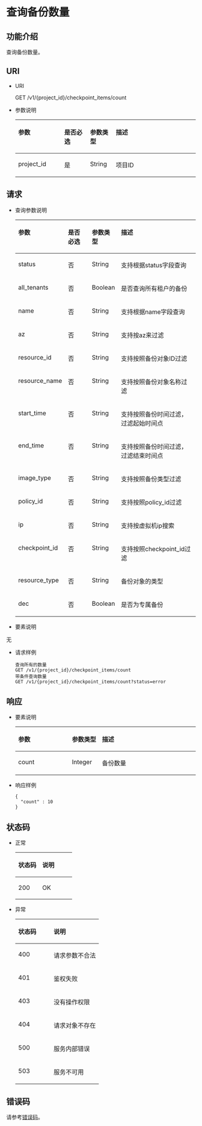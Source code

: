 # 查询备份数量<a name="ZH-CN_TOPIC_0059304233"></a>

## 功能介绍<a name="section18839399"></a>

查询备份数量。

## URI<a name="section35336865"></a>

-   URI

    GET /v1/\{project\_id\}/checkpoint\_items/count

-   参数说明

    <a name="table30414041"></a>
    <table><thead align="left"><tr id="row16726860"><th class="cellrowborder" valign="top" width="25.507449255074494%" id="mcps1.1.5.1.1"><p id="p45356064"><a name="p45356064"></a><a name="p45356064"></a>参数</p>
    </th>
    <th class="cellrowborder" valign="top" width="14.288571142885711%" id="mcps1.1.5.1.2"><p id="p49962569"><a name="p49962569"></a><a name="p49962569"></a>是否必选</p>
    </th>
    <th class="cellrowborder" valign="top" width="14.288571142885711%" id="mcps1.1.5.1.3"><p id="p20436323"><a name="p20436323"></a><a name="p20436323"></a>参数类型</p>
    </th>
    <th class="cellrowborder" valign="top" width="45.91540845915409%" id="mcps1.1.5.1.4"><p id="p44729494"><a name="p44729494"></a><a name="p44729494"></a>描述</p>
    </th>
    </tr>
    </thead>
    <tbody><tr id="row9761029"><td class="cellrowborder" valign="top" width="25.507449255074494%" headers="mcps1.1.5.1.1 "><p id="p52445905"><a name="p52445905"></a><a name="p52445905"></a>project_id</p>
    </td>
    <td class="cellrowborder" valign="top" width="14.288571142885711%" headers="mcps1.1.5.1.2 "><p id="p20259946"><a name="p20259946"></a><a name="p20259946"></a>是</p>
    </td>
    <td class="cellrowborder" valign="top" width="14.288571142885711%" headers="mcps1.1.5.1.3 "><p id="p30442935"><a name="p30442935"></a><a name="p30442935"></a>String</p>
    </td>
    <td class="cellrowborder" valign="top" width="45.91540845915409%" headers="mcps1.1.5.1.4 "><p id="p42705996"><a name="p42705996"></a><a name="p42705996"></a>项目ID</p>
    </td>
    </tr>
    </tbody>
    </table>


## 请求<a name="section49596331"></a>

-   查询参数说明

    <a name="table19269226"></a>
    <table><thead align="left"><tr id="row18926014"><th class="cellrowborder" valign="top" width="25.507449255074494%" id="mcps1.1.5.1.1"><p id="p8549123210525"><a name="p8549123210525"></a><a name="p8549123210525"></a>参数</p>
    </th>
    <th class="cellrowborder" valign="top" width="14.288571142885711%" id="mcps1.1.5.1.2"><p id="p1054913213528"><a name="p1054913213528"></a><a name="p1054913213528"></a>是否必选</p>
    </th>
    <th class="cellrowborder" valign="top" width="14.288571142885711%" id="mcps1.1.5.1.3"><p id="p9549163212527"><a name="p9549163212527"></a><a name="p9549163212527"></a>参数类型</p>
    </th>
    <th class="cellrowborder" valign="top" width="45.91540845915409%" id="mcps1.1.5.1.4"><p id="p25491432105218"><a name="p25491432105218"></a><a name="p25491432105218"></a>描述</p>
    </th>
    </tr>
    </thead>
    <tbody><tr id="row4633676"><td class="cellrowborder" valign="top" width="25.507449255074494%" headers="mcps1.1.5.1.1 "><p id="p39783513"><a name="p39783513"></a><a name="p39783513"></a>status</p>
    </td>
    <td class="cellrowborder" valign="top" width="14.288571142885711%" headers="mcps1.1.5.1.2 "><p id="p1239110"><a name="p1239110"></a><a name="p1239110"></a>否</p>
    </td>
    <td class="cellrowborder" valign="top" width="14.288571142885711%" headers="mcps1.1.5.1.3 "><p id="p33259067"><a name="p33259067"></a><a name="p33259067"></a>String</p>
    </td>
    <td class="cellrowborder" valign="top" width="45.91540845915409%" headers="mcps1.1.5.1.4 "><p id="p9629921"><a name="p9629921"></a><a name="p9629921"></a>支持根据status字段查询</p>
    </td>
    </tr>
    <tr id="row8716248"><td class="cellrowborder" valign="top" width="25.507449255074494%" headers="mcps1.1.5.1.1 "><p id="p34927510"><a name="p34927510"></a><a name="p34927510"></a>all_tenants</p>
    </td>
    <td class="cellrowborder" valign="top" width="14.288571142885711%" headers="mcps1.1.5.1.2 "><p id="p10556036"><a name="p10556036"></a><a name="p10556036"></a>否</p>
    </td>
    <td class="cellrowborder" valign="top" width="14.288571142885711%" headers="mcps1.1.5.1.3 "><p id="p49732554"><a name="p49732554"></a><a name="p49732554"></a>Boolean</p>
    </td>
    <td class="cellrowborder" valign="top" width="45.91540845915409%" headers="mcps1.1.5.1.4 "><p id="p1805073"><a name="p1805073"></a><a name="p1805073"></a>是否查询所有租户的备份</p>
    </td>
    </tr>
    <tr id="row16245660"><td class="cellrowborder" valign="top" width="25.507449255074494%" headers="mcps1.1.5.1.1 "><p id="p40830087"><a name="p40830087"></a><a name="p40830087"></a>name</p>
    </td>
    <td class="cellrowborder" valign="top" width="14.288571142885711%" headers="mcps1.1.5.1.2 "><p id="p18902726"><a name="p18902726"></a><a name="p18902726"></a>否</p>
    </td>
    <td class="cellrowborder" valign="top" width="14.288571142885711%" headers="mcps1.1.5.1.3 "><p id="p54725826"><a name="p54725826"></a><a name="p54725826"></a>String</p>
    </td>
    <td class="cellrowborder" valign="top" width="45.91540845915409%" headers="mcps1.1.5.1.4 "><p id="p3606882"><a name="p3606882"></a><a name="p3606882"></a>支持根据name字段查询</p>
    </td>
    </tr>
    <tr id="row32461939"><td class="cellrowborder" valign="top" width="25.507449255074494%" headers="mcps1.1.5.1.1 "><p id="p12171397"><a name="p12171397"></a><a name="p12171397"></a>az</p>
    </td>
    <td class="cellrowborder" valign="top" width="14.288571142885711%" headers="mcps1.1.5.1.2 "><p id="p46359087"><a name="p46359087"></a><a name="p46359087"></a>否</p>
    </td>
    <td class="cellrowborder" valign="top" width="14.288571142885711%" headers="mcps1.1.5.1.3 "><p id="p64098586"><a name="p64098586"></a><a name="p64098586"></a>String</p>
    </td>
    <td class="cellrowborder" valign="top" width="45.91540845915409%" headers="mcps1.1.5.1.4 "><p id="p24602990"><a name="p24602990"></a><a name="p24602990"></a>支持按az来过滤</p>
    </td>
    </tr>
    <tr id="row20100318"><td class="cellrowborder" valign="top" width="25.507449255074494%" headers="mcps1.1.5.1.1 "><p id="p17513057"><a name="p17513057"></a><a name="p17513057"></a>resource_id</p>
    </td>
    <td class="cellrowborder" valign="top" width="14.288571142885711%" headers="mcps1.1.5.1.2 "><p id="p9271521"><a name="p9271521"></a><a name="p9271521"></a>否</p>
    </td>
    <td class="cellrowborder" valign="top" width="14.288571142885711%" headers="mcps1.1.5.1.3 "><p id="p12795717"><a name="p12795717"></a><a name="p12795717"></a>String</p>
    </td>
    <td class="cellrowborder" valign="top" width="45.91540845915409%" headers="mcps1.1.5.1.4 "><p id="p29820150"><a name="p29820150"></a><a name="p29820150"></a>支持按照备份对象ID过滤</p>
    </td>
    </tr>
    <tr id="row67054758"><td class="cellrowborder" valign="top" width="25.507449255074494%" headers="mcps1.1.5.1.1 "><p id="p62726324"><a name="p62726324"></a><a name="p62726324"></a>resource_name</p>
    </td>
    <td class="cellrowborder" valign="top" width="14.288571142885711%" headers="mcps1.1.5.1.2 "><p id="p47667523"><a name="p47667523"></a><a name="p47667523"></a>否</p>
    </td>
    <td class="cellrowborder" valign="top" width="14.288571142885711%" headers="mcps1.1.5.1.3 "><p id="p35864187"><a name="p35864187"></a><a name="p35864187"></a>String</p>
    </td>
    <td class="cellrowborder" valign="top" width="45.91540845915409%" headers="mcps1.1.5.1.4 "><p id="p19318019"><a name="p19318019"></a><a name="p19318019"></a>支持按照备份对象名称过滤</p>
    </td>
    </tr>
    <tr id="row39644444"><td class="cellrowborder" valign="top" width="25.507449255074494%" headers="mcps1.1.5.1.1 "><p id="p57083424"><a name="p57083424"></a><a name="p57083424"></a>start_time</p>
    </td>
    <td class="cellrowborder" valign="top" width="14.288571142885711%" headers="mcps1.1.5.1.2 "><p id="p60354632"><a name="p60354632"></a><a name="p60354632"></a>否</p>
    </td>
    <td class="cellrowborder" valign="top" width="14.288571142885711%" headers="mcps1.1.5.1.3 "><p id="p56887037"><a name="p56887037"></a><a name="p56887037"></a>String</p>
    </td>
    <td class="cellrowborder" valign="top" width="45.91540845915409%" headers="mcps1.1.5.1.4 "><p id="p44447270"><a name="p44447270"></a><a name="p44447270"></a>支持按照备份时间过滤，过滤起始时间点</p>
    </td>
    </tr>
    <tr id="row64481114"><td class="cellrowborder" valign="top" width="25.507449255074494%" headers="mcps1.1.5.1.1 "><p id="p55587725"><a name="p55587725"></a><a name="p55587725"></a>end_time</p>
    </td>
    <td class="cellrowborder" valign="top" width="14.288571142885711%" headers="mcps1.1.5.1.2 "><p id="p6311848"><a name="p6311848"></a><a name="p6311848"></a>否</p>
    </td>
    <td class="cellrowborder" valign="top" width="14.288571142885711%" headers="mcps1.1.5.1.3 "><p id="p41497684"><a name="p41497684"></a><a name="p41497684"></a>String</p>
    </td>
    <td class="cellrowborder" valign="top" width="45.91540845915409%" headers="mcps1.1.5.1.4 "><p id="p5869240"><a name="p5869240"></a><a name="p5869240"></a>支持按照备份时间过滤，过滤结束时间点</p>
    </td>
    </tr>
    <tr id="row52823167"><td class="cellrowborder" valign="top" width="25.507449255074494%" headers="mcps1.1.5.1.1 "><p id="p50818155"><a name="p50818155"></a><a name="p50818155"></a>image_type</p>
    </td>
    <td class="cellrowborder" valign="top" width="14.288571142885711%" headers="mcps1.1.5.1.2 "><p id="p22629924"><a name="p22629924"></a><a name="p22629924"></a>否</p>
    </td>
    <td class="cellrowborder" valign="top" width="14.288571142885711%" headers="mcps1.1.5.1.3 "><p id="p21084561"><a name="p21084561"></a><a name="p21084561"></a>String</p>
    </td>
    <td class="cellrowborder" valign="top" width="45.91540845915409%" headers="mcps1.1.5.1.4 "><p id="p30127899"><a name="p30127899"></a><a name="p30127899"></a>支持按照备份类型过滤</p>
    </td>
    </tr>
    <tr id="row2715638"><td class="cellrowborder" valign="top" width="25.507449255074494%" headers="mcps1.1.5.1.1 "><p id="p18640117"><a name="p18640117"></a><a name="p18640117"></a>policy_id</p>
    </td>
    <td class="cellrowborder" valign="top" width="14.288571142885711%" headers="mcps1.1.5.1.2 "><p id="p33454533"><a name="p33454533"></a><a name="p33454533"></a>否</p>
    </td>
    <td class="cellrowborder" valign="top" width="14.288571142885711%" headers="mcps1.1.5.1.3 "><p id="p25462670"><a name="p25462670"></a><a name="p25462670"></a>String</p>
    </td>
    <td class="cellrowborder" valign="top" width="45.91540845915409%" headers="mcps1.1.5.1.4 "><p id="p49210359"><a name="p49210359"></a><a name="p49210359"></a>支持按照policy_id过滤</p>
    </td>
    </tr>
    <tr id="row40240047"><td class="cellrowborder" valign="top" width="25.507449255074494%" headers="mcps1.1.5.1.1 "><p id="p38218347"><a name="p38218347"></a><a name="p38218347"></a>ip</p>
    </td>
    <td class="cellrowborder" valign="top" width="14.288571142885711%" headers="mcps1.1.5.1.2 "><p id="p8678428"><a name="p8678428"></a><a name="p8678428"></a>否</p>
    </td>
    <td class="cellrowborder" valign="top" width="14.288571142885711%" headers="mcps1.1.5.1.3 "><p id="p31864106"><a name="p31864106"></a><a name="p31864106"></a>String</p>
    </td>
    <td class="cellrowborder" valign="top" width="45.91540845915409%" headers="mcps1.1.5.1.4 "><p id="p30855804"><a name="p30855804"></a><a name="p30855804"></a>支持按虚拟机ip搜索</p>
    </td>
    </tr>
    <tr id="row65048224462"><td class="cellrowborder" valign="top" width="25.507449255074494%" headers="mcps1.1.5.1.1 "><p id="p0237194023212"><a name="p0237194023212"></a><a name="p0237194023212"></a>checkpoint_id</p>
    </td>
    <td class="cellrowborder" valign="top" width="14.288571142885711%" headers="mcps1.1.5.1.2 "><p id="p102371140173220"><a name="p102371140173220"></a><a name="p102371140173220"></a>否</p>
    </td>
    <td class="cellrowborder" valign="top" width="14.288571142885711%" headers="mcps1.1.5.1.3 "><p id="p723774013213"><a name="p723774013213"></a><a name="p723774013213"></a>String</p>
    </td>
    <td class="cellrowborder" valign="top" width="45.91540845915409%" headers="mcps1.1.5.1.4 "><p id="p102222037356"><a name="p102222037356"></a><a name="p102222037356"></a>支持按照checkpoint_id过滤</p>
    </td>
    </tr>
    <tr id="row2683195684117"><td class="cellrowborder" valign="top" width="25.507449255074494%" headers="mcps1.1.5.1.1 "><p id="p1673325924119"><a name="p1673325924119"></a><a name="p1673325924119"></a>resource_type</p>
    </td>
    <td class="cellrowborder" valign="top" width="14.288571142885711%" headers="mcps1.1.5.1.2 "><p id="p1568425604112"><a name="p1568425604112"></a><a name="p1568425604112"></a>否</p>
    </td>
    <td class="cellrowborder" valign="top" width="14.288571142885711%" headers="mcps1.1.5.1.3 "><p id="p1768412567412"><a name="p1768412567412"></a><a name="p1768412567412"></a>String</p>
    </td>
    <td class="cellrowborder" valign="top" width="45.91540845915409%" headers="mcps1.1.5.1.4 "><p id="p186845561418"><a name="p186845561418"></a><a name="p186845561418"></a>备份对象的类型</p>
    </td>
    </tr>
    <tr id="row1172203213016"><td class="cellrowborder" valign="top" width="25.507449255074494%" headers="mcps1.1.5.1.1 "><p id="p6721832103013"><a name="p6721832103013"></a><a name="p6721832103013"></a>dec</p>
    </td>
    <td class="cellrowborder" valign="top" width="14.288571142885711%" headers="mcps1.1.5.1.2 "><p id="p10721832163016"><a name="p10721832163016"></a><a name="p10721832163016"></a>否</p>
    </td>
    <td class="cellrowborder" valign="top" width="14.288571142885711%" headers="mcps1.1.5.1.3 "><p id="p772932133018"><a name="p772932133018"></a><a name="p772932133018"></a>Boolean</p>
    </td>
    <td class="cellrowborder" valign="top" width="45.91540845915409%" headers="mcps1.1.5.1.4 "><p id="p57223216307"><a name="p57223216307"></a><a name="p57223216307"></a>是否为专属备份</p>
    </td>
    </tr>
    </tbody>
    </table>

-   要素说明

无

-   请求样例

    ```
    查询所有的数量
    GET /v1/{project_id}/checkpoint_items/count
    带条件查询数量
    GET /v1/{project_id}/checkpoint_items/count?status=error
    ```


## 响应<a name="section43713798"></a>

-   要素说明

    <a name="table62483314"></a>
    <table><thead align="left"><tr id="row54452290"><th class="cellrowborder" valign="top" width="29.76%" id="mcps1.1.4.1.1"><p id="p112211038175218"><a name="p112211038175218"></a><a name="p112211038175218"></a>参数</p>
    </th>
    <th class="cellrowborder" valign="top" width="16.67%" id="mcps1.1.4.1.2"><p id="p2221538105212"><a name="p2221538105212"></a><a name="p2221538105212"></a>参数类型</p>
    </th>
    <th class="cellrowborder" valign="top" width="53.57000000000001%" id="mcps1.1.4.1.3"><p id="p172216385524"><a name="p172216385524"></a><a name="p172216385524"></a>描述</p>
    </th>
    </tr>
    </thead>
    <tbody><tr id="row15429337"><td class="cellrowborder" valign="top" width="29.76%" headers="mcps1.1.4.1.1 "><p id="p41816781"><a name="p41816781"></a><a name="p41816781"></a>count</p>
    </td>
    <td class="cellrowborder" valign="top" width="16.67%" headers="mcps1.1.4.1.2 "><p id="p18869760"><a name="p18869760"></a><a name="p18869760"></a>Integer</p>
    </td>
    <td class="cellrowborder" valign="top" width="53.57000000000001%" headers="mcps1.1.4.1.3 "><p id="p52055566"><a name="p52055566"></a><a name="p52055566"></a>备份数量</p>
    </td>
    </tr>
    </tbody>
    </table>

-   响应样例

    ```
    {
      "count" : 10
    }
    ```


## 状态码<a name="section57879868"></a>

-   正常

    <a name="table22031562"></a>
    <table><thead align="left"><tr id="row36417532"><th class="cellrowborder" valign="top" width="42.42%" id="mcps1.1.3.1.1"><p id="p64138952"><a name="p64138952"></a><a name="p64138952"></a>状态码</p>
    </th>
    <th class="cellrowborder" valign="top" width="57.58%" id="mcps1.1.3.1.2"><p id="p27872649"><a name="p27872649"></a><a name="p27872649"></a>说明</p>
    </th>
    </tr>
    </thead>
    <tbody><tr id="row43092135"><td class="cellrowborder" valign="top" width="42.42%" headers="mcps1.1.3.1.1 "><p id="p802057"><a name="p802057"></a><a name="p802057"></a>200</p>
    </td>
    <td class="cellrowborder" valign="top" width="57.58%" headers="mcps1.1.3.1.2 "><p id="p64966680"><a name="p64966680"></a><a name="p64966680"></a>OK</p>
    </td>
    </tr>
    </tbody>
    </table>

-   异常

    <a name="table27809723"></a>
    <table><thead align="left"><tr id="row49575386"><th class="cellrowborder" valign="top" width="42.42%" id="mcps1.1.3.1.1"><p id="p56183344"><a name="p56183344"></a><a name="p56183344"></a>状态码</p>
    </th>
    <th class="cellrowborder" valign="top" width="57.58%" id="mcps1.1.3.1.2"><p id="p54557022"><a name="p54557022"></a><a name="p54557022"></a>说明</p>
    </th>
    </tr>
    </thead>
    <tbody><tr id="row57042701"><td class="cellrowborder" valign="top" width="42.42%" headers="mcps1.1.3.1.1 "><p id="p57056101"><a name="p57056101"></a><a name="p57056101"></a>400</p>
    </td>
    <td class="cellrowborder" valign="top" width="57.58%" headers="mcps1.1.3.1.2 "><p id="p58141453"><a name="p58141453"></a><a name="p58141453"></a>请求参数不合法</p>
    </td>
    </tr>
    <tr id="row53511030"><td class="cellrowborder" valign="top" width="42.42%" headers="mcps1.1.3.1.1 "><p id="p39426202"><a name="p39426202"></a><a name="p39426202"></a>401</p>
    </td>
    <td class="cellrowborder" valign="top" width="57.58%" headers="mcps1.1.3.1.2 "><p id="p39405794"><a name="p39405794"></a><a name="p39405794"></a>鉴权失败</p>
    </td>
    </tr>
    <tr id="row19107831"><td class="cellrowborder" valign="top" width="42.42%" headers="mcps1.1.3.1.1 "><p id="p4230513"><a name="p4230513"></a><a name="p4230513"></a>403</p>
    </td>
    <td class="cellrowborder" valign="top" width="57.58%" headers="mcps1.1.3.1.2 "><p id="p7127300"><a name="p7127300"></a><a name="p7127300"></a>没有操作权限</p>
    </td>
    </tr>
    <tr id="row64145702"><td class="cellrowborder" valign="top" width="42.42%" headers="mcps1.1.3.1.1 "><p id="p28419344"><a name="p28419344"></a><a name="p28419344"></a>404</p>
    </td>
    <td class="cellrowborder" valign="top" width="57.58%" headers="mcps1.1.3.1.2 "><p id="p20265510"><a name="p20265510"></a><a name="p20265510"></a>请求对象不存在</p>
    </td>
    </tr>
    <tr id="row48171870"><td class="cellrowborder" valign="top" width="42.42%" headers="mcps1.1.3.1.1 "><p id="p9607394"><a name="p9607394"></a><a name="p9607394"></a>500</p>
    </td>
    <td class="cellrowborder" valign="top" width="57.58%" headers="mcps1.1.3.1.2 "><p id="p40001479"><a name="p40001479"></a><a name="p40001479"></a>服务内部错误</p>
    </td>
    </tr>
    <tr id="row24468997"><td class="cellrowborder" valign="top" width="42.42%" headers="mcps1.1.3.1.1 "><p id="p35831774"><a name="p35831774"></a><a name="p35831774"></a>503</p>
    </td>
    <td class="cellrowborder" valign="top" width="57.58%" headers="mcps1.1.3.1.2 "><p id="p16692587"><a name="p16692587"></a><a name="p16692587"></a>服务不可用</p>
    </td>
    </tr>
    </tbody>
    </table>


## 错误码<a name="section61541938486"></a>

请参考[错误码](错误码.md)。


